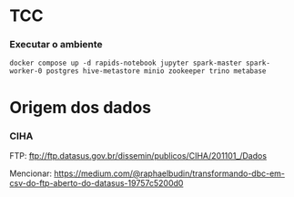# TCC


### Executar o ambiente

```
docker compose up -d rapids-notebook jupyter spark-master spark-worker-0 postgres hive-metastore minio zookeeper trino metabase 
```


# Origem dos dados

### CIHA

FTP: ftp://ftp.datasus.gov.br/dissemin/publicos/CIHA/201101_/Dados

Mencionar: https://medium.com/@raphaelbudin/transformando-dbc-em-csv-do-ftp-aberto-do-datasus-19757c5200d0